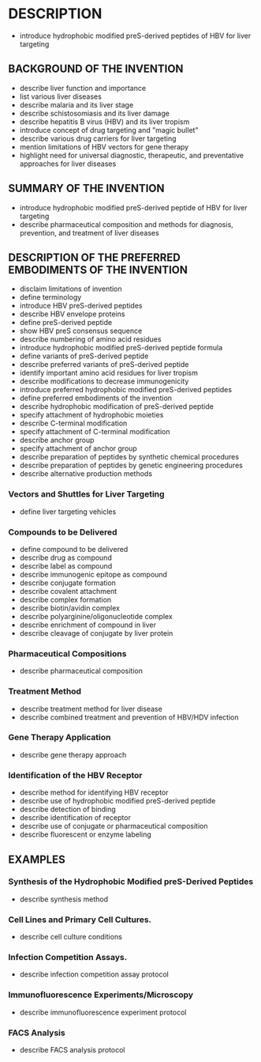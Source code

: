 # DESCRIPTION

- introduce hydrophobic modified preS-derived peptides of HBV for liver targeting

## BACKGROUND OF THE INVENTION

- describe liver function and importance
- list various liver diseases
- describe malaria and its liver stage
- describe schistosomiasis and its liver damage
- describe hepatitis B virus (HBV) and its liver tropism
- introduce concept of drug targeting and "magic bullet"
- describe various drug carriers for liver targeting
- mention limitations of HBV vectors for gene therapy
- highlight need for universal diagnostic, therapeutic, and preventative approaches for liver diseases

## SUMMARY OF THE INVENTION

- introduce hydrophobic modified preS-derived peptide of HBV for liver targeting
- describe pharmaceutical composition and methods for diagnosis, prevention, and treatment of liver diseases

## DESCRIPTION OF THE PREFERRED EMBODIMENTS OF THE INVENTION

- disclaim limitations of invention
- define terminology
- introduce HBV preS-derived peptides
- describe HBV envelope proteins
- define preS-derived peptide
- show HBV preS consensus sequence
- describe numbering of amino acid residues
- introduce hydrophobic modified preS-derived peptide formula
- define variants of preS-derived peptide
- describe preferred variants of preS-derived peptide
- identify important amino acid residues for liver tropism
- describe modifications to decrease immunogenicity
- introduce preferred hydrophobic modified preS-derived peptides
- define preferred embodiments of the invention
- describe hydrophobic modification of preS-derived peptide
- specify attachment of hydrophobic moieties
- describe C-terminal modification
- specify attachment of C-terminal modification
- describe anchor group
- specify attachment of anchor group
- describe preparation of peptides by synthetic chemical procedures
- describe preparation of peptides by genetic engineering procedures
- describe alternative production methods

### Vectors and Shuttles for Liver Targeting

- define liver targeting vehicles

### Compounds to be Delivered

- define compound to be delivered
- describe drug as compound
- describe label as compound
- describe immunogenic epitope as compound
- describe conjugate formation
- describe covalent attachment
- describe complex formation
- describe biotin/avidin complex
- describe polyarginine/oligonucleotide complex
- describe enrichment of compound in liver
- describe cleavage of conjugate by liver protein

### Pharmaceutical Compositions

- describe pharmaceutical composition

### Treatment Method

- describe treatment method for liver disease
- describe combined treatment and prevention of HBV/HDV infection

### Gene Therapy Application

- describe gene therapy approach

### Identification of the HBV Receptor

- describe method for identifying HBV receptor
- describe use of hydrophobic modified preS-derived peptide
- describe detection of binding
- describe identification of receptor
- describe use of conjugate or pharmaceutical composition
- describe fluorescent or enzyme labeling

## EXAMPLES

### Synthesis of the Hydrophobic Modified preS-Derived Peptides

- describe synthesis method

### Cell Lines and Primary Cell Cultures.

- describe cell culture conditions

### Infection Competition Assays.

- describe infection competition assay protocol

### Immunofluorescence Experiments/Microscopy

- describe immunofluorescence experiment protocol

### FACS Analysis

- describe FACS analysis protocol

